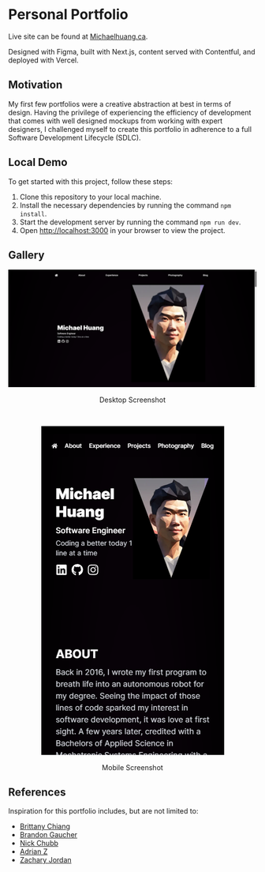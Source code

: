 # Personal Portfolio
Live site can be found at [Michaelhuang.ca](Michaelhuang.ca).

Designed with Figma, built with Next.js, content served with Contentful, and deployed with Vercel.

## Motivation
My first few portfolios were a creative abstraction at best in terms of design. Having the privilege of experiencing the efficiency of development that comes with well designed mockups from working with expert designers, I challenged myself to create this portfolio in adherence to a full Software Development Lifecycle (SDLC).

## Local Demo
To get started with this project, follow these steps:

1. Clone this repository to your local machine.
2. Install the necessary dependencies by running the command `npm install`.
3. Start the development server by running the command `npm run dev`.
4. Open [http://localhost:3000](http://localhost:3000) in your browser to view the project.

## Gallery
<center>

![Desktop Screenshot](public/Desktop%20Hero%20view.png)
<p>Desktop Screenshot</p>
<br>

![Mobile Screenshot](public/Mobile%20Hero%20view.png)
<p>Mobile Screenshot</p>

</center>

## References
Inspiration for this portfolio includes, but are not limited to:
- [Brittany Chiang](https://brittanychiang.com/)
- [Brandon Gaucher](https://brandongaucher.com/)
- [Nick Chubb](nickchubb.ca)
- [Adrian Z](https://azumbrunnen.me/)
- [Zachary Jordan](https://www.zachjordan.io/)